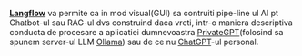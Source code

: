 [**Langflow**](https://www.langflow.org/) va permite ca in mod visual(GUI) sa contruiti pipe-line ul AI pt Chatbot-ul sau RAG-ul dvs construind daca vreti, intr-o maniera descriptiva conducta de procesare a aplicatiei dumnevoastra [PrivateGPT](https://github.com/ollama/ollama/tree/main/examples/langchain-python-rag-privategpt)(folosind sa spunem server-ul LLM [Ollama](https://ollama.com/download/windows)) sau de ce nu [ChatGPT](https://chatgpt.com/)-ul personal.
